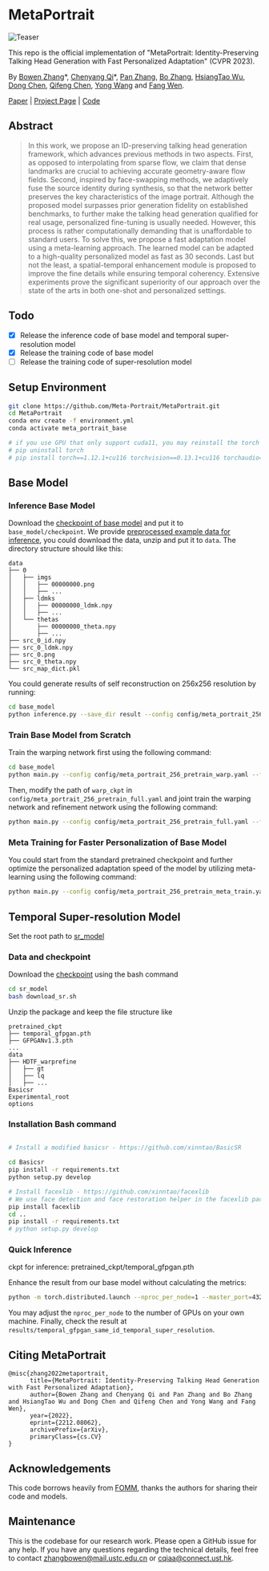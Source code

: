 # MetaPortrait

![Teaser](./docs/Teaser.png)

This repo is the official implementation of "MetaPortrait: Identity-Preserving Talking Head Generation with Fast Personalized Adaptation" (CVPR 2023).

By [Bowen Zhang](http://home.ustc.edu.cn/~zhangbowen)\*, [Chenyang Qi](https://chenyangqiqi.github.io)\*, [Pan Zhang](https://panzhang0212.github.io), [Bo Zhang](https://bo-zhang.me/), [HsiangTao Wu](https://dl.acm.org/profile/81487650131), [Dong Chen](http://www.dongchen.pro/), [Qifeng Chen](https://cqf.io), [Yong Wang](http://en.auto.ustc.edu.cn/2021/0616/c26828a513186/page.htm) and [Fang Wen](https://www.microsoft.com/en-us/research/people/fangwen/).

[Paper](https://arxiv.org/abs/2212.08062) | [Project Page](https://meta-portrait.github.io/) | [Code](https://github.com/Meta-Portrait/MetaPortrait)

## Abstract

> In this work, we propose an ID-preserving talking head generation framework, which advances previous methods in two aspects. First, as opposed to interpolating from sparse flow, we claim that dense landmarks are crucial to achieving accurate geometry-aware flow fields. Second, inspired by face-swapping methods, we adaptively fuse the source identity during synthesis, so that the network better preserves the key characteristics of the image portrait. Although the proposed model surpasses prior generation fidelity on established benchmarks, to further make the talking head generation qualified for real usage, personalized fine-tuning is usually needed. However, this process is rather computationally demanding that is unaffordable to standard users. To solve this, we propose a fast adaptation model using a meta-learning approach. The learned model can be adapted to a high-quality personalized model as fast as 30 seconds. Last but not the least, a spatial-temporal enhancement module is proposed to improve the fine details while ensuring temporal coherency. Extensive experiments prove the significant superiority of our approach over the state of the arts in both one-shot and personalized settings.

## Todo

- [x] Release the inference code of base model and temporal super-resolution model
- [x] Release the training code of base model
- [ ] Release the training code of super-resolution model

## Setup Environment

```bash
git clone https://github.com/Meta-Portrait/MetaPortrait.git
cd MetaPortrait
conda env create -f environment.yml
conda activate meta_portrait_base

# if you use GPU that only support cuda11, you may reinstall the torch build with cu11
# pip uninstall torch
# pip install torch==1.12.1+cu116 torchvision==0.13.1+cu116 torchaudio==0.12.1 --extra-index-url https://download.pytorch.org/whl/cu116
```

## Base Model

### Inference Base Model

Download the [checkpoint of base model](https://drive.google.com/file/d/1Kmdv3w6N_we7W7lIt6LBzqRHwwy1dBxD/view?usp=share_link) and put it to `base_model/checkpoint`. We provide [preprocessed example data for inference](https://drive.google.com/file/d/166eNbabM6TeJVy7hxol2gL1kUGKHi3Do/view?usp=share_link), you could download the data, unzip and put it to `data`. The directory structure should like this:

```
data
├── 0
│   ├── imgs
│   │   ├── 00000000.png
│   │   ├── ...
│   ├── ldmks
│   │   ├── 00000000_ldmk.npy
│   │   ├── ...
│   └── thetas
│       ├── 00000000_theta.npy
│       ├── ...
├── src_0_id.npy
├── src_0_ldmk.npy
├── src_0.png
├── src_0_theta.npy
└── src_map_dict.pkl
```

You could generate results of self reconstruction on 256x256 resolution by running:
```bash
cd base_model
python inference.py --save_dir result --config config/meta_portrait_256_eval.yaml --ckpt checkpoint/ckpt_base.pth.tar
```

### Train Base Model from Scratch

Train the warping network first using the following command:
```bash
cd base_model
python main.py --config config/meta_portrait_256_pretrain_warp.yaml --fp16 --stage Warp --task Pretrain
```

Then, modify the path of `warp_ckpt` in `config/meta_portrait_256_pretrain_full.yaml` and joint train the warping network and refinement network using the following command:
```bash
python main.py --config config/meta_portrait_256_pretrain_full.yaml --fp16 --stage Full --task Pretrain
```

### Meta Training for Faster Personalization of Base Model

You could start from the standard pretrained checkpoint and further optimize the personalized adaptation speed of the model by utilizing meta-learning using the following command:
```bash
python main.py --config config/meta_portrait_256_pretrain_meta_train.yaml --fp16 --stage Full --task Meta --remove_sn --ckpt /path/to/standard_pretrain_ckpt
```

## Temporal Super-resolution Model

Set the root path to [sr_model](sr_model)

### Data and checkpoint

Download the [checkpoint](https://github.com/Meta-Portrait/MetaPortrait/releases/download/v0.0.1/temporal_gfpgan.pth) using the bash command

```bash
cd sr_model
bash download_sr.sh
```

Unzip the package and keep the file structure like

```
pretrained_ckpt
├── temporal_gfpgan.pth
├── GFPGANv1.3.pth
...
data
├── HDTF_warprefine
│   ├── gt
│   ├── lq
│   ├── ...
Basicsr
Experimental_root
options
```

### Installation Bash command

```bash

# Install a modified basicsr - https://github.com/xinntao/BasicSR

cd Basicsr
pip install -r requirements.txt
python setup.py develop

# Install facexlib - https://github.com/xinntao/facexlib
# We use face detection and face restoration helper in the facexlib package
pip install facexlib
cd ..
pip install -r requirements.txt
# python setup.py develop
```

### Quick Inference

ckpt for inference: pretrained_ckpt/temporal_gfpgan.pth
<!-- 
Example code to conduct face temporal super-resolution:
```bash
python -m torch.distributed.launch --nproc_per_node=1 --master_port=4321 Experimental_root/test.py -opt options/test/same_id.yml --launcher pytorch
``` -->

Enhance the result from our base model without calculating the metrics:
```bash
python -m torch.distributed.launch --nproc_per_node=1 --master_port=4321 Experimental_root/test.py -opt options/test/same_id_demo.yml --launcher pytorch
```
You may adjust the ```nproc_per_node``` to the number of GPUs on your own machine.
Finally, check the result at ```results/temporal_gfpgan_same_id_temporal_super_resolution```.




## Citing MetaPortrait

```
@misc{zhang2022metaportrait,
      title={MetaPortrait: Identity-Preserving Talking Head Generation with Fast Personalized Adaptation}, 
      author={Bowen Zhang and Chenyang Qi and Pan Zhang and Bo Zhang and HsiangTao Wu and Dong Chen and Qifeng Chen and Yong Wang and Fang Wen},
      year={2022},
      eprint={2212.08062},
      archivePrefix={arXiv},
      primaryClass={cs.CV}
}
```

## Acknowledgements

This code borrows heavily from [FOMM](https://github.com/AliaksandrSiarohin/first-order-model), thanks the authors for sharing their code and models.

## Maintenance

This is the codebase for our research work. Please open a GitHub issue for any help. If you have any questions regarding the technical details, feel free to contact [zhangbowen@mail.ustc.edu.cn](zhangbowen@mail.ustc.edu.cn) or [cqiaa@connect.ust.hk](cqiaa@connect.ust.hk).